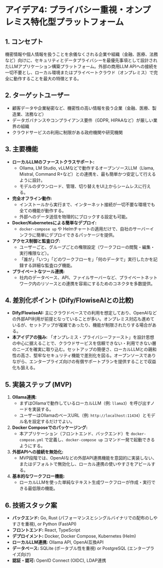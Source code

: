 # アイデア4: プライバシー重視・オンプレミス特化型プラットフォーム

## 1. コンセプト
機密情報や個人情報を扱うことを余儀なくされる企業や組織（金融、医療、法務など）向けに、セキュリティとデータプライバシーを最優先事項として設計されたLLMアプリケーション構築プラットフォーム。外部の商用LLM APIへの接続を一切不要とし、ローカル環境またはプライベートクラウド（オンプレミス）で完全に動作することを最大の特徴とする。

## 2. ターゲットユーザー
- 顧客データや企業秘密など、機密性の高い情報を扱う企業（金融、医療、製造業、法務など）
- データガバナンスやコンプライアンス要件（GDPR, HIPAAなど）が厳しい業界の組織
- クラウドサービスの利用に制限がある政府機関や研究機関

## 3. 主要機能
- **ローカルLLMのファーストクラスサポート:**
    - Ollama, LM Studio, vLLMなどで動作するオープンソースLLM（Llama, Mistral, Command R+など）との連携を、最も簡単かつ安定して行えるように設計。
    - モデルのダウンロード、管理、切り替えをUI上からシームレスに行える。
- **完全オフライン動作:**
    - インストールから実行まで、インターネット接続が一切不要な環境でも全ての機能が動作する。
    - 外部へのデータ送信を物理的にブロックする設定も可能。
- **Docker/Kubernetesによる簡単なデプロイ:**
    - `docker-compose up` や Helmチャートの適用だけで、自社のサーバーインフラに簡単にデプロイできるパッケージを提供。
- **アクセス制御と監査ログ:**
    - ユーザーごと、グループごとの権限設定（ワークフローの閲覧・編集・実行権限など）。
    - 「誰が」「いつ」「どのワークフローを」「何のデータで」実行したかを記録する詳細な監査ログ機能。
- **プライベートなツール連携:**
    - 社内のデータベース、API、ファイルサーバーなど、プライベートネットワーク内のリソースとの連携を容易にするためのコネクタを多数提供。

## 4. 差別化ポイント (Dify/FlowiseAIとの比較)
- **Dify/FlowiseAI:** 主にクラウドベースでの利用を想定しており、OpenAIなどの外部API利用が前提となっていることが多い。オンプレミス対応も進めているが、セットアップが複雑であったり、機能が制限されたりする場合がある。
- **本アイデアの強み:** 「オンプレミス・プライバシーファースト」を設計思想の中心に据えることで、クラウドサービスを信頼できない・利用できない層のニーズを確実に取り込む。セットアップの簡便さ、ローカルLLMとの親和性の高さ、堅牢なセキュリティ機能で差別化を図る。オープンソースでありながら、エンタープライズ向けの有償サポートプランを提供することで収益化も狙える。

## 5. 実装ステップ (MVP)
1. **Ollama連携:**
   - まずはOllamaで動作しているローカルLLM（例: `llama3`）を呼び出すノードを実装する。
   - ユーザーはOllamaのベースURL（例: `http://localhost:11434`）とモデル名を設定するだけでよい。
2. **Docker Composeでのパッケージング:**
   - 本アプリケーション（フロントエンド、バックエンド）を `docker-compose.yml` で定義し、`docker-compose up` コマンド一発で起動できるようにする。
3. **外部APIへの接続を無効化:**
   - MVP段階では、OpenAIなどの外部API連携機能を意図的に実装しない、またはデフォルトで無効化し、ローカル連携の使いやすさをアピールする。
4. **基本的なワークフロー機能:**
   - ローカルLLMを使った単純なテキスト生成ワークフローが作成・実行できる最低限の機能。

## 6. 技術スタック案
- **バックエンド:** Go, Rust (パフォーマンスとシングルバイナリでの配布のしやすさを重視), or Python (FastAPI)
- **フロントエンド:** React, TypeScript
- **デプロイメント:** Docker, Docker Compose, Kubernetes (Helm)
- **ローカルLLM連携:** Ollama API, OpenAI互換API
- **データベース:** SQLite (ポータブル性を重視) or PostgreSQL (エンタープライズ向け)
- **認証・認可:** OpenID Connect (OIDC), LDAP連携
